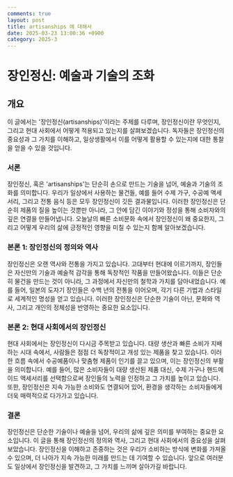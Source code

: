 ```yaml
---
comments: true
layout: post
title: artisanships 에 대해서
date: 2025-03-23 13:00:36 +0900
category: 2025-3
---
```


# 장인정신: 예술과 기술의 조화

## 개요
이 글에서는 '장인정신(artisanships)'이라는 주제를 다루며, 장인정신이란 무엇인지, 그리고 현대 사회에서 어떻게 적용되고 있는지를 살펴보겠습니다. 독자들은 장인정신의 중요성과 그 가치를 이해하고, 일상생활에서 이를 어떻게 활용할 수 있는지에 대한 통찰을 얻을 수 있을 것입니다.

### 서론
장인정신, 혹은 'artisanships'는 단순히 손으로 만드는 기술을 넘어, 예술과 기술의 조화를 의미합니다. 우리가 일상에서 사용하는 물건들, 예를 들어 수제 가구, 수공예 액세서리, 그리고 전통 음식 등은 모두 장인정신이 깃든 결과물입니다. 이러한 장인정신은 단순히 제품의 질을 높이는 것뿐만 아니라, 그 안에 담긴 이야기와 정성을 통해 소비자와의 깊은 연결을 만들어냅니다. 오늘날의 빠른 소비문화 속에서 장인정신이 왜 중요한지, 그리고 어떻게 우리의 삶에 긍정적인 영향을 미칠 수 있는지 함께 알아보겠습니다.

### 본론 1: 장인정신의 정의와 역사
장인정신은 오랜 역사와 전통을 가지고 있습니다. 고대부터 현대에 이르기까지, 장인들은 자신만의 기술과 예술적 감각을 통해 독창적인 작품을 만들어왔습니다. 이들은 단순히 물건을 만드는 것이 아니라, 그 과정에서 자신만의 철학과 가치를 담아내었습니다. 예를 들어, 일본의 도자기 장인들은 수백 년의 전통을 이어오며, 각기 다른 기법과 스타일로 세계적인 명성을 얻고 있습니다. 이러한 장인정신은 단순한 기술이 아닌, 문화와 역사, 그리고 개인의 정체성을 반영하는 중요한 요소입니다.

### 본론 2: 현대 사회에서의 장인정신
현대 사회에서는 장인정신이 다시금 주목받고 있습니다. 대량 생산과 빠른 소비가 지배하는 시대 속에서, 사람들은 점점 더 독창적이고 개성 있는 제품을 찾고 있습니다. 이러한 흐름 속에서 수공예품이나 맞춤형 제품이 인기를 끌고 있으며, 이는 장인정신의 부활을 의미합니다. 예를 들어, 많은 소비자들이 대량 생산된 제품 대신, 수제 가구나 핸드메이드 액세서리를 선택함으로써 장인들의 노력을 인정하고 그 가치를 높이고 있습니다. 또한, 장인정신은 지속 가능한 소비와도 연결되어 있어, 환경을 생각하는 소비자들에게 더욱 매력적으로 다가가고 있습니다.

### 결론
장인정신은 단순한 기술이나 예술을 넘어, 우리의 삶에 깊은 의미를 부여하는 중요한 요소입니다. 이 글을 통해 장인정신의 정의와 역사, 그리고 현대 사회에서의 중요성을 살펴보았습니다. 장인정신을 이해하고 존중하는 것은 우리가 소비하는 방식에 변화를 가져올 수 있으며, 더 나아가 지속 가능한 미래를 만드는 데 기여할 수 있습니다. 앞으로 여러분도 일상에서 장인정신을 발견하고, 그 가치를 느끼며 살아가길 바랍니다.